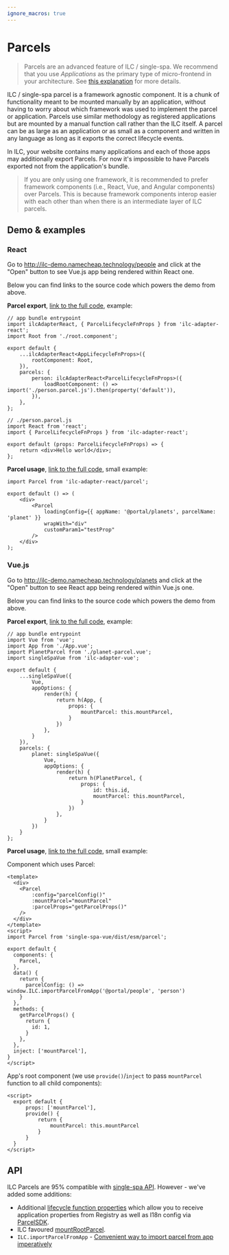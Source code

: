 ```yaml
---
ignore_macros: true
---
```


# Parcels

> Parcels are an advanced feature of ILC / single-spa. We recommend that you use _Applications_ as the primary type of micro-frontend 
in your architecture. See [this explanation](./microfrontend-types.md) for more details.

ILC / single-spa parcel is a framework agnostic component. It is a chunk of functionality meant to be mounted manually by 
an application, without having to worry about which framework was used to implement the parcel or application. 
Parcels use similar methodology as registered applications but are mounted by a manual function call rather than the 
ILC itself. 
A parcel can be as large as an application or as small as a component and written in any language as long as it exports 
the correct lifecycle events. 

In ILC, your website contains many applications and each of those apps may additionally export Parcels. For now it's impossible to 
have Parcels exported not from the application's bundle.

> If you are only using one framework, it is recommended to prefer framework components 
> (i.e., React, Vue, and Angular components) over Parcels. 
> This is because framework components interop easier with each other than when there is an intermediate layer of ILC parcels.

## Demo & examples

### React

Go to http://ilc-demo.namecheap.technology/people and click at the "Open" button to see Vue.js app being rendered within React one.

Below you can find links to the source code which powers the demo from above.

**Parcel export**,
[link to the full code](https://github.com/namecheap/ilc-demo-apps/blob/c4a6365b3340cc710911dbff288ec06d2e4860a9/apps/people/src/client-entry.js#L9-L13),
example:
```tsx
// app bundle entrypoint
import ilcAdapterReact, { ParcelLifecycleFnProps } from 'ilc-adapter-react';
import Root from './root.component';

export default {
    ...ilcAdapterReact<AppLifecycleFnProps>({
        rootComponent: Root,
    }),
    parcels: {
        person: ilcAdapterReact<ParcelLifecycleFnProps>({
            loadRootComponent: () => import('./person.parcel.js').then(property('default')),
        }),
    },
};
```

```tsx
// ./person.parcel.js
import React from 'react';
import { ParcelLifecycleFnProps } from 'ilc-adapter-react';

export default (props: ParcelLifecycleFnProps) => {
    return <div>Hello world</div>;
};
```


**Parcel usage**,
[link to the full code](https://github.com/namecheap/ilc-demo-apps/blob/c4a6365b3340cc710911dbff288ec06d2e4860a9/apps/people/src/people-page/selected-person/selected-person.component.js#L99-L104),
small example:

```tsx
import Parcel from 'ilc-adapter-react/parcel';

export default () => (
    <div>
        <Parcel
            loadingConfig={{ appName: '@portal/planets', parcelName: 'planet' }}
            wrapWith="div"
            customParam1="testProp"
        />
    </div>
);
```

### Vue.js

Go to http://ilc-demo.namecheap.technology/planets and click at the "Open" button to see React app being rendered within Vue.js one.

Below you can find links to the source code which powers the demo from above.

**Parcel export**,
[link to the full code](https://github.com/namecheap/ilc-demo-apps/blob/c4a6365b3340cc710911dbff288ec06d2e4860a9/apps/planets/src/planets.js#L24-L38),
example:
```tsx
// app bundle entrypoint
import Vue from 'vue';
import App from './App.vue';
import PlanetParcel from './planet-parcel.vue';
import singleSpaVue from 'ilc-adapter-vue';

export default {
    ...singleSpaVue({
        Vue,
        appOptions: {
            render(h) {
                return h(App, {
                    props: {
                        mountParcel: this.mountParcel,
                    }
                })
            },
        }
    }),
    parcels: {
        planet: singleSpaVue({
            Vue,
            appOptions: {
                render(h) {
                    return h(PlanetParcel, {
                        props: {
                            id: this.id,
                            mountParcel: this.mountParcel,
                        }
                    })
                },
            }
        })
    }
};
```


**Parcel usage**, 
[link to the full code](https://github.com/namecheap/ilc-demo-apps/blob/c4a6365b3340cc710911dbff288ec06d2e4860a9/apps/planets/src/selected-planet/maybe-selected.vue#L19-L23),
small example:

Component which uses Parcel:
```vue
<template>
  <div>
    <Parcel
        :config="parcelConfig()"
        :mountParcel="mountParcel"
        :parcelProps="getParcelProps()"
    />
  </div>
</template>
<script>
import Parcel from 'single-spa-vue/dist/esm/parcel';

export default {
  components: {
    Parcel,
  },
  data() {
    return {
      parcelConfig: () => window.ILC.importParcelFromApp('@portal/people', 'person')
    }
  },
  methods: {
    getParcelProps() {
      return {
        id: 1,
      }
    },
  },
  inject: ['mountParcel'],
}
</script>
```

App's root component (we use `provide()`/`inject` to pass `mountParcel` function to all child components):
```vue
<script>
  export default {
      props: ['mountParcel'],
      provide() {
          return {
              mountParcel: this.mountParcel
          }
      }
  }
</script>
```

## API

ILC Parcels are 95% compatible with [single-spa API](https://single-spa.js.org/docs/parcels-api). 
However - we've added some additions: 
-  Additional [lifecycle function properties](https://namecheap.github.io/ilc-sdk/modules/app.html#parcellifecyclefnprops) 
which allow you to receive application properties from Registry as well as I18n config via [ParcelSDK](https://namecheap.github.io/ilc-sdk/interfaces/app.parcelsdk.html).
- ILC favoured [mountRootParcel](https://namecheap.github.io/ilc-sdk/classes/app.globalbrowserapi.html#mountrootparcel).
- `ILC.importParcelFromApp` - [Convenient way to import parcel from app imperatively](https://namecheap.github.io/ilc-sdk/classes/app.globalbrowserapi.html#importparcelfromapp)